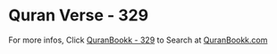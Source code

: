 # Quran Verse - 329 

For more infos, Click [QuranBookk - 329](https://www.quranbookk.com/quran/search?q=329) to Search at [QuranBookk.com](http://quranbookk.com/)